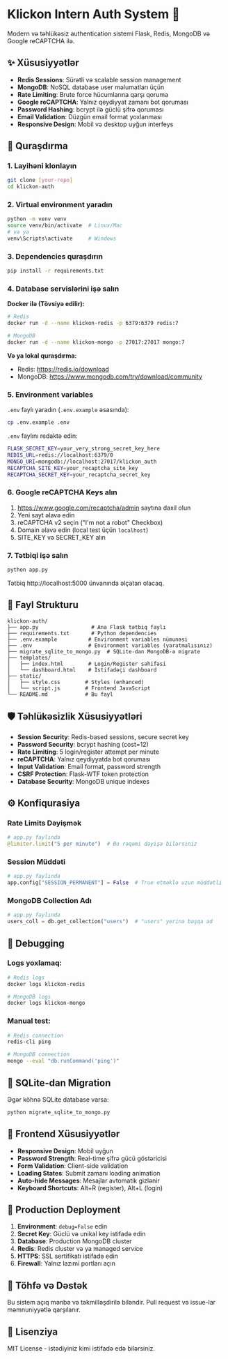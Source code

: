 # Klickon Intern Auth System 🔐

Modern və təhlükəsiz authentication sistemi Flask, Redis, MongoDB və Google reCAPTCHA ilə.

## ✨ Xüsusiyyətlər

- **Redis Sessions**: Sürətli və scalable session management
- **MongoDB**: NoSQL database user məlumatları üçün  
- **Rate Limiting**: Brute force hücumlarına qarşı qoruma
- **Google reCAPTCHA**: Yalnız qeydiyyat zamanı bot qoruması
- **Password Hashing**: bcrypt ilə güclü şifrə qoruması
- **Email Validation**: Düzgün email format yoxlanması
- **Responsive Design**: Mobil və desktop uyğun interfeys

## 🚀 Quraşdırma

### 1. Layihəni klonlayın
```bash
git clone [your-repo]
cd klickon-auth
```

### 2. Virtual environment yaradın
```bash
python -m venv venv
source venv/bin/activate  # Linux/Mac
# və ya
venv\Scripts\activate     # Windows
```

### 3. Dependencies quraşdırın
```bash
pip install -r requirements.txt
```

### 4. Database servislərini işə salın

**Docker ilə (Tövsiyə edilir):**
```bash
# Redis
docker run -d --name klickon-redis -p 6379:6379 redis:7

# MongoDB  
docker run -d --name klickon-mongo -p 27017:27017 mongo:7
```

**Və ya lokal quraşdırma:**
- Redis: https://redis.io/download
- MongoDB: https://www.mongodb.com/try/download/community

### 5. Environment variables

`.env` faylı yaradın (`.env.example` əsasında):
```bash
cp .env.example .env
```

`.env` faylını redaktə edin:
```bash
FLASK_SECRET_KEY=your_very_strong_secret_key_here
REDIS_URL=redis://localhost:6379/0  
MONGO_URI=mongodb://localhost:27017/klickon_auth
RECAPTCHA_SITE_KEY=your_recaptcha_site_key
RECAPTCHA_SECRET_KEY=your_recaptcha_secret_key
```

### 6. Google reCAPTCHA Keys alın

1. https://www.google.com/recaptcha/admin saytına daxil olun
2. Yeni sayt əlavə edin
3. reCAPTCHA v2 seçin ("I'm not a robot" Checkbox)
4. Domain əlavə edin (local test üçün `localhost`)
5. SITE_KEY və SECRET_KEY alın

### 7. Tətbiqi işə salın
```bash
python app.py
```

Tətbiq http://localhost:5000 ünvanında əlçatan olacaq.

## 📂 Fayl Strukturu

```
klickon-auth/
├── app.py                 # Ana Flask tətbiq faylı
├── requirements.txt       # Python dependencies
├── .env.example          # Environment variables nümunəsi  
├── .env                  # Environment variables (yaratmalısınız)
├── migrate_sqlite_to_mongo.py  # SQLite-dan MongoDB-ə migrate
├── templates/
│   ├── index.html        # Login/Register səhifəsi
│   └── dashboard.html    # İstifadəçi dashboard
├── static/
│   ├── style.css        # Styles (enhanced)
│   └── script.js        # Frontend JavaScript
└── README.md            # Bu fayl
```

## 🛡️ Təhlükəsizlik Xüsusiyyətləri

- **Session Security**: Redis-based sessions, secure secret key
- **Password Security**: bcrypt hashing (cost=12) 
- **Rate Limiting**: 5 login/register attempt per minute
- **reCAPTCHA**: Yalnız qeydiyyatda bot qoruması
- **Input Validation**: Email format, password strength
- **CSRF Protection**: Flask-WTF token protection
- **Database Security**: MongoDB unique indexes

## ⚙️ Konfiqurasiya

### Rate Limits Dəyişmək
```python
# app.py faylında
@limiter.limit("5 per minute")  # Bu rəqəmi dəyişə bilərsiniz
```

### Session Müddəti
```python
# app.py faylında  
app.config["SESSION_PERMANENT"] = False  # True etməklə uzun müddətli
```

### MongoDB Collection Adı
```python
# app.py faylında
users_coll = db.get_collection("users")  # "users" yerinə başqa ad
```

## 🐛 Debugging

### Logs yoxlamaq:
```bash
# Redis logs
docker logs klickon-redis

# MongoDB logs  
docker logs klickon-mongo
```

### Manual test:
```bash
# Redis connection
redis-cli ping

# MongoDB connection
mongo --eval "db.runCommand('ping')"
```

## 🔄 SQLite-dan Migration

Əgər köhnə SQLite database varsa:
```bash
python migrate_sqlite_to_mongo.py
```

## 📱 Frontend Xüsusiyyətlər

- **Responsive Design**: Mobil uyğun  
- **Password Strength**: Real-time şifrə gücü göstəricisi
- **Form Validation**: Client-side validation
- **Loading States**: Submit zamanı loading animation
- **Auto-hide Messages**: Mesajlar avtomatik gizlənir
- **Keyboard Shortcuts**: Alt+R (register), Alt+L (login)

## 🚀 Production Deployment

1. **Environment**: `debug=False` edin
2. **Secret Key**: Güclü və unikal key istifadə edin  
3. **Database**: Production MongoDB cluster
4. **Redis**: Redis cluster və ya managed service
5. **HTTPS**: SSL sertifikatı istifadə edin
6. **Firewall**: Yalnız lazımi portları açın

## 🤝 Töhfə və Dəstək

Bu sistem açıq mənbə və təkmilləşdirilə biləndir. Pull request və issue-lar məmnuniyyətlə qarşılanır.

## 📄 Lisenziya

MIT License - istədiyiniz kimi istifadə edə bilərsiniz.

